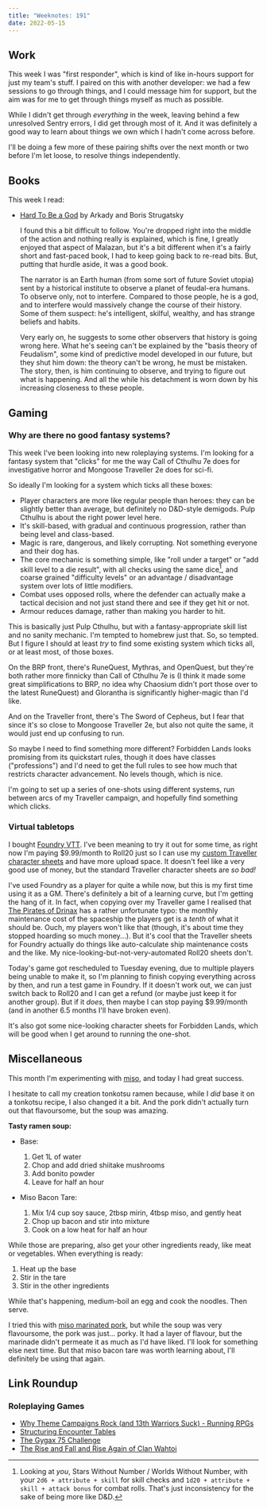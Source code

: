 ```yaml
---
title: "Weeknotes: 191"
date: 2022-05-15
---
```


## Work

This week I was "first responder", which is kind of like in-hours
support for just my team's stuff.  I paired on this with another
developer: we had a few sessions to go through things, and I could
message him for support, but the aim was for me to get through things
myself as much as possible.

While I didn't get through *everything* in the week, leaving behind a
few unresolved Sentry errors, I did get through most of it.  And it
was definitely a good way to learn about things we own which I hadn't
come across before.

I'll be doing a few more of these pairing shifts over the next month
or two before I'm let loose, to resolve things independently.


## Books

This week I read:

- [Hard To Be a God][] by Arkady and Boris Strugatsky

  I found this a bit difficult to follow.  You're dropped right into
  the middle of the action and nothing really is explained, which is
  fine, I greatly enjoyed that aspect of Malazan, but it's a bit
  different when it's a fairly short and fast-paced book, I had to
  keep going back to re-read bits.  But, putting that hurdle aside, it
  was a good book.

  The narrator is an Earth human (from some sort of future Soviet
  utopia) sent by a historical institute to observe a planet of
  feudal-era humans.  To observe only, not to interfere.  Compared to
  those people, he is a god, and to interfere would massively change
  the course of their history.  Some of them suspect: he's
  intelligent, skilful, wealthy, and has strange beliefs and habits.

  Very early on, he suggests to some other observers that history is
  going wrong here.  What he's seeing can't be explained by the "basis
  theory of Feudalism", some kind of predictive model developed in our
  future, but they shut him down: the theory can't be wrong, he must
  be mistaken.  The story, then, is him continuing to observe, and
  trying to figure out what is happening.  And all the while his
  detachment is worn down by his increasing closeness to these people.

[Hard To Be a God]: https://en.wikipedia.org/wiki/Hard_to_Be_a_God


## Gaming

### Why are there no good fantasy systems?

This week I've been looking into new roleplaying systems.  I'm looking
for a fantasy system that "clicks" for me the way Call of Cthulhu 7e
does for investigative horror and Mongoose Traveller 2e does for
sci-fi.

So ideally I'm looking for a system which ticks all these boxes:

- Player characters are more like regular people than heroes: they can
  be slightly better than average, but definitely no D&D-style
  demigods.  Pulp Cthulhu is about the right power level here.
- It's skill-based, with gradual and continuous progression, rather
  than being level and class-based.
- Magic is rare, dangerous, and likely corrupting.  Not something
  everyone and their dog has.
- The core mechanic is something simple, like "roll under a target" or
  "add skill level to a die result", with all checks using the same
  dice[^swnwwn], and coarse grained "difficulty levels" or an
  advantage / disadvantage system over lots of little modifiers.
- Combat uses opposed rolls, where the defender can actually make a
  tactical decision and not just stand there and see if they get hit
  or not.
- Armour reduces damage, rather than making you harder to hit.

[^swnwwn]: Looking at *you*, Stars Without Number / Worlds Without
    Number, with your `2d6 + attribute + skill` for skill checks and
    `1d20 + attribute + skill + attack bonus` for combat rolls.
    That's just inconsistency for the sake of being more like D&D.

This is basically just Pulp Cthulhu, but with a fantasy-appropriate
skill list and no sanity mechanic.  I'm tempted to homebrew just that.
So, so tempted.  But I figure I should at least *try* to find some
existing system which ticks all, or at least most, of those boxes.

On the BRP front, there's RuneQuest, Mythras, and OpenQuest, but
they're both rather more finnicky than Call of Cthulhu 7e is (I think
it made some great simplifications to BRP, no idea why Chaosium didn't
port those over to the latest RuneQuest) and Glorantha is
significantly higher-magic than I'd like.

And on the Traveller front, there's The Sword of Cepheus, but I fear
that since it's so close to Mongoose Traveller 2e, but also not quite
the same, it would just end up confusing to run.

So maybe I need to find something more different?  Forbidden Lands
looks promising from its quickstart rules, though it does have classes
("professions") and I'd need to get the full rules to see how much
that restricts character advancement.  No levels though, which is
nice.

I'm going to set up a series of one-shots using different systems, run
between arcs of my Traveller campaign, and hopefully find something
which clicks.

### Virtual tabletops

I bought [Foundry VTT][].  I've been meaning to try it out for some
time, as right now I'm paying $9.99/month to Roll20 just so I can use
my [custom Traveller character sheets][] and have more upload space.
It doesn't feel like a very good use of money, but the standard
Traveller character sheets are *so bad!*

I've used Foundry as a player for quite a while now, but this is my
first time using it as a GM.  There's definitely a bit of a learning
curve, but I'm getting the hang of it.  In fact, when copying over my
Traveller game I realised that [The Pirates of Drinax][] has a rather
unfortunate typo: the monthly maintenance cost of the spaceship the
players get is a *tenth* of what it should be.  Ouch, my players won't
like that (though, it's about time they stopped hoarding so much
money...).  But it's cool that the Traveller sheets for Foundry
actually do things like auto-calculate ship maintenance costs and the
like.  My nice-looking-but-not-very-automated Roll20 sheets don't.

Today's game got rescheduled to Tuesday evening, due to multiple
players being unable to make it, so I'm planning to finish copying
everything across by then, and run a test game in Foundry.  If it
doesn't work out, we can just switch back to Roll20 and I can get a
refund (or maybe just keep it for another group).  But if it *does*,
then maybe I can stop paying $9.99/month (and in another 6.5 months
I'll have broken even).

It's also got some nice-looking character sheets for Forbidden Lands,
which will be good when I get around to running the one-shot.

[Foundry VTT]: https://foundryvtt.com/
[custom Traveller character sheets]: https://github.com/barrucadu/roll20-character-sheets
[The Pirates of Drinax]: https://www.mongoosepublishing.com/products/the-pirates-of-drinax


## Miscellaneous

This month I'm experimenting with [miso][], and today I had great
success.

I hesitate to call my creation tonkotsu ramen because, while I *did*
base it on a tonkotsu recipe, I also changed it a bit.  And the pork
didn't actually turn out that flavoursome, but the soup was amazing.

**Tasty ramen soup:**

- Base:
   1. Get 1L of water
   2. Chop and add dried shiitake mushrooms
   3. Add bonito powder
   4. Leave for half an hour

- Miso Bacon Tare:
  1. Mix 1/4 cup soy sauce, 2tbsp mirin, 4tbsp miso, and gently heat
  2. Chop up bacon and stir into mixture
  3. Cook on a low heat for half an hour

While those are preparing, also get your other ingredients ready, like
meat or vegetables.  When everything is ready:

1. Heat up the base
2. Stir in the tare
3. Stir in the other ingredients

While that's happening, medium-boil an egg and cook the noodles.  Then
serve.

I tried this with [miso marinated pork][], but while the soup was very
flavoursome, the pork was just... porky.  It had a layer of flavour,
but the marinade didn't permeate it as much as I'd have liked.  I'll
look for something else next time.  But that miso bacon tare was worth
learning about, I'll definitely be using that again.

[miso]: https://en.wikipedia.org/wiki/Miso
[miso marinated pork]: https://japan.recipetineats.com/miso-marinated-pork-pork-misozuke/


## Link Roundup

### Roleplaying Games

- [Why Theme Campaigns Rock (and 13th Warriors Suck) - Running RPGs](https://www.youtube.com/watch?v=Zgr4pPAptK8)
- [Structuring Encounter Tables](https://www.paperspencils.com/structuring-encounter-tables/)
- [The Gygax 75 Challenge](https://rayotus.itch.io/gygax75)
- [The Rise and Fall and Rise Again of Clan Wahtoi](https://greatdungeonnorth.blogspot.com/2022/05/the-rise-and-fall-and-rise-again-of.html)
